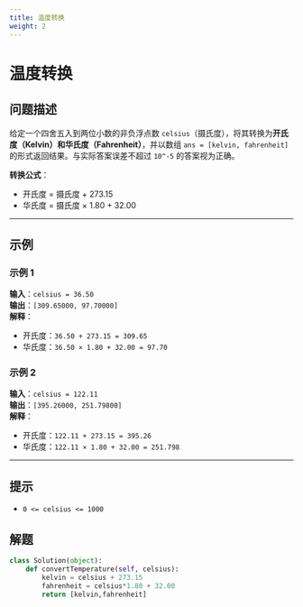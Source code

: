 ```yaml
---
title: 温度转换
weight: 2
---
```


# 温度转换

## 问题描述  
给定一个四舍五入到两位小数的非负浮点数 `celsius`（摄氏度），将其转换为**开氏度（Kelvin）**和**华氏度（Fahrenheit）**，并以数组 `ans = [kelvin, fahrenheit]` 的形式返回结果。与实际答案误差不超过 `10^-5` 的答案视为正确。

**转换公式**：  
- 开氏度 = 摄氏度 + 273.15  
- 华氏度 = 摄氏度 × 1.80 + 32.00  

---

## 示例

### 示例 1  
**输入**：`celsius = 36.50`  
**输出**：`[309.65000, 97.70000]`  
**解释**：  
- 开氏度：`36.50 + 273.15 = 309.65`  
- 华氏度：`36.50 × 1.80 + 32.00 = 97.70`  

### 示例 2  
**输入**：`celsius = 122.11`  
**输出**：`[395.26000, 251.79800]`  
**解释**：  
- 开氏度：`122.11 + 273.15 = 395.26`  
- 华氏度：`122.11 × 1.80 + 32.00 = 251.798`  

---

## 提示  
- `0 <= celsius <= 1000`

## 解题

```python
class Solution(object):
    def convertTemperature(self, celsius):
        kelvin = celsius + 273.15
        fahrenheit = celsius*1.80 + 32.00
        return [kelvin,fahrenheit]
```